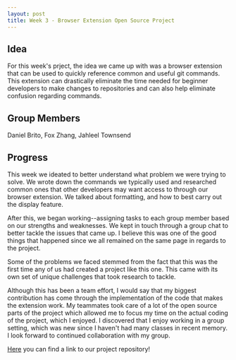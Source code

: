 ```yaml
---
layout: post
title: Week 3 - Browser Extension Open Source Project
---
```


## Idea
For this week's prject, the idea we came up with was a browser extension that can be used to quickly reference common and useful git commands. This extension can drastically eliminate the time needed for beginner developers to make changes to repositories and can also help eliminate confusion regarding commands.

## Group Members
Daniel Brito, Fox Zhang, Jahleel Townsend

## Progress
This week we ideated to better understand what problem we were trying to solve. We wrote down the commands we typically used and researched common ones that other developers may want access to through our browser extension. We talked about formatting, and how to best carry out the display feature. 

After this, we began working--assigning tasks to each group member based on our strengths and weaknesses. We kept in touch through a group chat to better tackle the issues that came up. I believe this was one of the good things that happened since we all remained on the same page in regards to the project.

Some of the problems we faced stemmed from the fact that this was the first time any of us had created a project like this one. This came with its own set of unique challenges that took research to tackle. 

Although this has been a team effort, I would say that my biggest contribution has come through the implementation of the code that makes the extension work. My teammates took care of a lot of the open source parts of the project which allowed me to focus my time on the actual coding of the project, which I enjoyed. I discovered that I enjoy working in a group setting, which was new since I haven't had many classes in recent memory. I look forward to continued collaboration with my group.

[Here](https://github.com/danny031103/OSSD_group_Extension) you can find a link to our project repository!